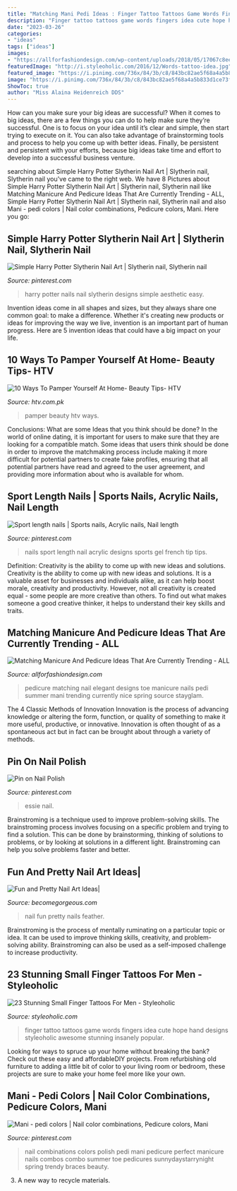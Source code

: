 ```yaml
---
title: "Matching Mani Pedi Ideas : Finger Tattoo Tattoos Game Words Fingers Idea Cute Hope Hand Designs Styleoholic Awesome Stunning Insanely Popular"
description: "Finger tattoo tattoos game words fingers idea cute hope hand designs styleoholic awesome stunning insanely popular"
date: "2023-03-26"
categories:
- "ideas"
tags: ["ideas"]
images:
- "https://allforfashiondesign.com/wp-content/uploads/2018/05/17067c8eeba897b3a885dc2e5f4beafd.jpg"
featuredImage: "http://i.styleoholic.com/2016/12/Words-tattoo-idea.jpg"
featured_image: "https://i.pinimg.com/736x/84/3b/c8/843bc82ae5f68a4a5b833d1ce73f0047--sport-length-nails-sport-nails.jpg"
image: "https://i.pinimg.com/736x/84/3b/c8/843bc82ae5f68a4a5b833d1ce73f0047--sport-length-nails-sport-nails.jpg"
ShowToc: true
author: "Miss Alaina Heidenreich DDS"
---
```



How can you make sure your big ideas are successful?
When it comes to big ideas, there are a few things you can do to help make sure they’re successful. One is to focus on your idea until it’s clear and simple, then start trying to execute on it. You can also take advantage of brainstorming tools and process to help you come up with better ideas. Finally, be persistent and persistent with your efforts, because big ideas take time and effort to develop into a successful business venture.

	

		
searching about Simple Harry Potter Slytherin Nail Art | Slytherin nail, Slytherin nail you've came to the right web. We have 8 Pictures about Simple Harry Potter Slytherin Nail Art | Slytherin nail, Slytherin nail like Matching Manicure And Pedicure Ideas That Are Currently Trending - ALL, Simple Harry Potter Slytherin Nail Art | Slytherin nail, Slytherin nail and also Mani - pedi colors | Nail color combinations, Pedicure colors, Mani. Here you go:
		
    
## Simple Harry Potter Slytherin Nail Art | Slytherin Nail, Slytherin Nail

<img loading=lazy src="https://i.pinimg.com/736x/af/ec/1c/afec1ce8d843c1a17ce743402d3a98c4.jpg" onerror="this.onerror=null;this.src='https://tse4.mm.bing.net/th?id=OIP.XEGLqSixtSj6LxH8vOzbrQHaJ3&amp;pid=15.1';" alt="Simple Harry Potter Slytherin Nail Art | Slytherin nail, Slytherin nail">

_Source: pinterest.com_

>harry potter nails nail slytherin designs simple aesthetic easy. 

	

Invention ideas come in all shapes and sizes, but they always share one common goal: to make a difference. Whether it's creating new products or ideas for improving the way we live, invention is an important part of human progress. Here are 5 invention ideas that could have a big impact on your life.

    
## 10 Ways To Pamper Yourself At Home- Beauty Tips- HTV

<img loading=lazy src="https://htv.com.pk/wp-content/uploads/10-Ways-To-Pamper-Yourself-At-Home.jpg" onerror="this.onerror=null;this.src='https://tse1.mm.bing.net/th?id=OIP.JCf6qZmEbtJfIxS4F3I37AHaE8&amp;pid=15.1';" alt="10 Ways To Pamper Yourself At Home- Beauty Tips- HTV">

_Source: htv.com.pk_

>pamper beauty htv ways. 

	

Conclusions: What are some Ideas that you think should be done?
In the world of online dating, it is important for users to make sure that they are looking for a compatible match. Some ideas that users think should be done in order to improve the matchmaking process include making it more difficult for potential partners to create fake profiles, ensuring that all potential partners have read and agreed to the user agreement, and providing more information about who is available for whom.

    
## Sport Length Nails | Sports Nails, Acrylic Nails, Nail Length

<img loading=lazy src="https://i.pinimg.com/736x/84/3b/c8/843bc82ae5f68a4a5b833d1ce73f0047--sport-length-nails-sport-nails.jpg" onerror="this.onerror=null;this.src='https://tse3.mm.bing.net/th?id=OIP.KrUBnS93Vctg6a9vhYJa4AHaJ3&amp;pid=15.1';" alt="Sport length nails | Sports nails, Acrylic nails, Nail length">

_Source: pinterest.com_

>nails sport length nail acrylic designs sports gel french tip tips. 

	

Definition: Creativity is the ability to come up with new ideas and solutions.
Creativity is the ability to come up with new ideas and solutions. It is a valuable asset for businesses and individuals alike, as it can help boost morale, creativity and productivity. However, not all creativity is created equal - some people are more creative than others. To find out what makes someone a good creative thinker, it helps to understand their key skills and traits.

    
## Matching Manicure And Pedicure Ideas That Are Currently Trending - ALL

<img loading=lazy src="https://allforfashiondesign.com/wp-content/uploads/2018/05/17067c8eeba897b3a885dc2e5f4beafd.jpg" onerror="this.onerror=null;this.src='https://tse3.mm.bing.net/th?id=OIP.xWncbR7PueHAg-ReBzY_owHaHa&amp;pid=15.1';" alt="Matching Manicure And Pedicure Ideas That Are Currently Trending - ALL">

_Source: allforfashiondesign.com_

>pedicure matching nail elegant designs toe manicure nails pedi summer mani trending currently nice spring source stayglam. 

	

The 4 Classic Methods of Innovation
Innovation is the process of advancing knowledge or altering the form, function, or quality of something to make it more useful, productive, or innovative. Innovation is often thought of as a spontaneous act but in fact can be brought about through a variety of methods.

    
## Pin On Nail Polish

<img loading=lazy src="https://i.pinimg.com/736x/42/2e/dd/422edd6777cdfd1f166747947ff3d0e1--essie-nail-polish.jpg" onerror="this.onerror=null;this.src='https://tse4.mm.bing.net/th?id=OIP.fPmnpDxdtq90pWyZVI3gPAHaHa&amp;pid=15.1';" alt="Pin on Nail Polish">

_Source: pinterest.com_

>essie nail. 

	

Brainstroming is a technique used to improve problem-solving skills. The brainstroming process involves focusing on a specific problem and trying to find a solution. This can be done by brainstorming, thinking of solutions to problems, or by looking at solutions in a different light. Brainstroming can help you solve problems faster and better.

    
## Fun And Pretty Nail Art Ideas|

<img loading=lazy src="http://static.becomegorgeous.com/img/arts/2012/Apr/30/7610/feather_nail_art.jpg" onerror="this.onerror=null;this.src='https://tse3.mm.bing.net/th?id=OIP.6ULCp1lQ08VcAfkgKNjS_AHaJ4&amp;pid=15.1';" alt="Fun and Pretty Nail Art Ideas|">

_Source: becomegorgeous.com_

>nail fun pretty nails feather. 

	

Brainstroming is the process of mentally ruminating on a particular topic or idea. It can be used to improve thinking skills, creativity, and problem-solving ability. Brainstroming can also be used as a self-imposed challenge to increase productivity.

    
## 23 Stunning Small Finger Tattoos For Men - Styleoholic

<img loading=lazy src="http://i.styleoholic.com/2016/12/Words-tattoo-idea.jpg" onerror="this.onerror=null;this.src='https://tse3.mm.bing.net/th?id=OIP.BT87n14tJuVpGNKFyz4WxAHaE8&amp;pid=15.1';" alt="23 Stunning Small Finger Tattoos For Men - Styleoholic">

_Source: styleoholic.com_

>finger tattoo tattoos game words fingers idea cute hope hand designs styleoholic awesome stunning insanely popular. 

	

Looking for ways to spruce up your home without breaking the bank? Check out these easy and affordableDIY projects. From refurbishing old furniture to adding a little bit of color to your living room or bedroom, these projects are sure to make your home feel more like your own.

    
## Mani - Pedi Colors | Nail Color Combinations, Pedicure Colors, Mani

<img loading=lazy src="https://i.pinimg.com/736x/8f/8d/43/8f8d43cd7a14f8e0c56eab6ce8bef169--nail-color-combinations-manicure-and-pedicure.jpg" onerror="this.onerror=null;this.src='https://tse4.mm.bing.net/th?id=OIP.u-x4bnHLU2IS9g8mKU42HgHaK3&amp;pid=15.1';" alt="Mani - pedi colors | Nail color combinations, Pedicure colors, Mani">

_Source: pinterest.com_

>nail combinations colors polish pedi mani pedicure perfect manicure nails combos combo summer toe pedicures sunnydaystarrynight spring trendy braces beauty. 

	

3. A new way to recycle materials.

